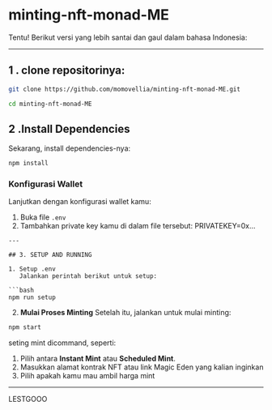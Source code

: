 # minting-nft-monad-ME
Tentu! Berikut versi yang lebih santai dan gaul dalam bahasa Indonesia:

---

## 1 . clone repositorinya:

```bash
git clone https://github.com/momovellia/minting-nft-monad-ME.git
```

```bash
cd minting-nft-monad-ME
```

## 2 .Install Dependencies
Sekarang, install dependencies-nya:

```bash
npm install
```

### Konfigurasi Wallet
Lanjutkan dengan konfigurasi wallet kamu:

1. Buka file `.env`
2. Tambahkan private key kamu di dalam file tersebut:
PRIVATEKEY=0x...
```
---

## 3. SETUP AND RUNNING

1. Setup .env
   Jalankan perintah berikut untuk setup:

```bash
npm run setup
```

2. **Mulai Proses Minting**
   Setelah itu, jalankan untuk mulai minting:

```bash
npm start
```

seting mint dicommand, seperti:

1. Pilih antara **Instant Mint** atau **Scheduled Mint**.
2. Masukkan alamat kontrak NFT atau link Magic Eden yang kalian inginkan
3. Pilih apakah kamu mau ambil harga mint 

---
LESTGOOO

